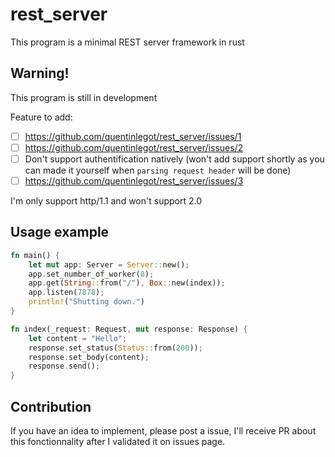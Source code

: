 # rest_server

This program is a minimal REST server framework in rust

## Warning!

This program is still in development

Feature to add:

- [ ] https://github.com/quentinlegot/rest_server/issues/1
- [ ] https://github.com/quentinlegot/rest_server/issues/2
- [ ] Don't support authentification natively (won't add support shortly as you can made it yourself when `parsing request header` will be done)
- [ ] https://github.com/quentinlegot/rest_server/issues/3

I'm only support http/1.1 and won't support 2.0

## Usage example

```rust
fn main() {
    let mut app: Server = Server::new();
    app.set_number_of_worker(8);
    app.get(String::from("/"), Box::new(index));
    app.listen(7878);
    println!("Shutting down.")
}

fn index(_request: Request, mut response: Response) {
    let content = "Hello";
    response.set_status(Status::from(200));
    response.set_body(content);
    response.send();
}
```

## Contribution

If you have an idea to implement, please post a issue, I'll receive PR about this fonctionnality after I validated it on issues page.
